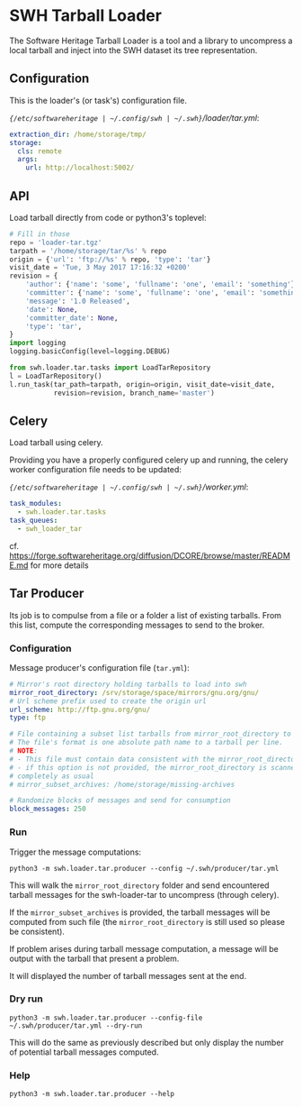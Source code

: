 # SWH Tarball Loader

The Software Heritage Tarball Loader is a tool and a library to
uncompress a local tarball and inject into the SWH dataset its tree
representation.

## Configuration

This is the loader's (or task's) configuration file.

*`{/etc/softwareheritage | ~/.config/swh | ~/.swh}`/loader/tar.yml*:

```YAML
extraction_dir: /home/storage/tmp/
storage:
  cls: remote
  args:
    url: http://localhost:5002/
```

## API

Load tarball directly from code or python3's toplevel:

``` Python
# Fill in those
repo = 'loader-tar.tgz'
tarpath = '/home/storage/tar/%s' % repo
origin = {'url': 'ftp://%s' % repo, 'type': 'tar'}
visit_date = 'Tue, 3 May 2017 17:16:32 +0200'
revision = {
    'author': {'name': 'some', 'fullname': 'one', 'email': 'something'},
    'committer': {'name': 'some', 'fullname': 'one', 'email': 'something'},
    'message': '1.0 Released',
    'date': None,
    'committer_date': None,
    'type': 'tar',
}
import logging
logging.basicConfig(level=logging.DEBUG)

from swh.loader.tar.tasks import LoadTarRepository
l = LoadTarRepository()
l.run_task(tar_path=tarpath, origin=origin, visit_date=visit_date,
           revision=revision, branch_name='master')
```

## Celery

Load tarball using celery.

Providing you have a properly configured celery up and running, the
celery worker configuration file needs to be updated:

*`{/etc/softwareheritage | ~/.config/swh | ~/.swh}`/worker.yml*:

``` YAML
task_modules:
  - swh.loader.tar.tasks
task_queues:
  - swh_loader_tar
```

cf. https://forge.softwareheritage.org/diffusion/DCORE/browse/master/README.md
for more details


## Tar Producer

Its job is to compulse from a file or a folder a list of existing
tarballs. From this list, compute the corresponding messages to send
to the broker.

### Configuration

Message producer's configuration file (`tar.yml`):

``` YAML
# Mirror's root directory holding tarballs to load into swh
mirror_root_directory: /srv/storage/space/mirrors/gnu.org/gnu/
# Url scheme prefix used to create the origin url
url_scheme: http://ftp.gnu.org/gnu/
type: ftp

# File containing a subset list tarballs from mirror_root_directory to load.
# The file's format is one absolute path name to a tarball per line.
# NOTE:
# - This file must contain data consistent with the mirror_root_directory
# - if this option is not provided, the mirror_root_directory is scanned
# completely as usual
# mirror_subset_archives: /home/storage/missing-archives

# Randomize blocks of messages and send for consumption
block_messages: 250
```

### Run

Trigger the message computations:

```Shell
python3 -m swh.loader.tar.producer --config ~/.swh/producer/tar.yml
```

This will walk the `mirror_root_directory` folder and send encountered
tarball messages for the swh-loader-tar to uncompress (through
celery).

If the `mirror_subset_archives` is provided, the tarball messages will
be computed from such file (the `mirror_root_directory` is still used
so please be consistent).

If problem arises during tarball message computation, a message will
be output with the tarball that present a problem.

It will displayed the number of tarball messages sent at the end.

### Dry run

``` Shell
python3 -m swh.loader.tar.producer --config-file ~/.swh/producer/tar.yml --dry-run
```

This will do the same as previously described but only display the
number of potential tarball messages computed.

### Help

``` Shell
python3 -m swh.loader.tar.producer --help
```
